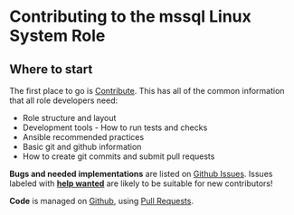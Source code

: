 # Contributing to the mssql Linux System Role

## Where to start

The first place to go is [Contribute](https://linux-system-roles.github.io/contribute.html).
This has all of the common information that all role developers need:

* Role structure and layout
* Development tools - How to run tests and checks
* Ansible recommended practices
* Basic git and github information
* How to create git commits and submit pull requests

**Bugs and needed implementations** are listed on
[Github Issues](https://github.com/linux-system-roles/mssql/issues).
Issues labeled with
[**help wanted**](https://github.com/linux-system-roles/mssql/issues?q=is%3Aissue+is%3Aopen+label%3A%22help+wanted%22)
are likely to be suitable for new contributors!

**Code** is managed on [Github](https://github.com/linux-system-roles/mssql), using
[Pull Requests](https://help.github.com/en/github/collaborating-with-issues-and-pull-requests/about-pull-requests).
